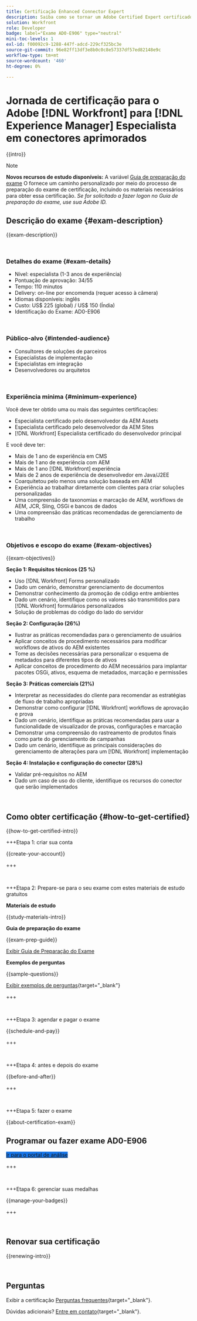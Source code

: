 ```yaml
---
title: Certificação Enhanced Connector Expert
description: Saiba como se tornar um Adobe Certified Expert certificado no Adobe [!DNL Workfront] para [!DNL Experience Manager]
solution: Workfront
role: Developer
badge: label="Exame AD0-E906" type="neutral"
mini-toc-levels: 1
exl-id: f00092c9-1288-447f-adcd-229cf325bc3e
source-git-commit: 96e82ff13df3e8b0c0c8e57337df57ed82148e9c
workflow-type: tm+mt
source-wordcount: '460'
ht-degree: 0%

---
```


# Jornada de certificação para o Adobe [!DNL Workfront] para [!DNL Experience Manager] Especialista em conectores aprimorados

{{intro}}

>[!NOTE]
>
>**Novos recursos de estudo disponíveis:** A variável [Guia de preparação do exame](https://app.rockinfo.com/courses/244) O fornece um caminho personalizado por meio do processo de preparação do exame de certificação, incluindo os materiais necessários para obter essa certificação. _Se for solicitado a fazer logon no Guia de preparação do exame, use sua Adobe ID._

## Descrição do exame {#exam-description}

{{exam-description}}

<br>

### Detalhes do exame {#exam-details}

* Nível: especialista (1-3 anos de experiência)
* Pontuação de aprovação: 34/55
* Tempo: 110 minutos
* Delivery: on-line por encomenda (requer acesso à câmera)
* Idiomas disponíveis: inglês
* Custo: US$ 225 (global) / US$ 150 (Índia)
* Identificação do Exame: AD0-E906

<br>

### Público-alvo {#intended-audience}

* Consultores de soluções de parceiros
* Especialistas de implementação
* Especialistas em integração
* Desenvolvedores ou arquitetos

<br>

### Experiência mínima {#minimum-experience}

Você deve ter obtido uma ou mais das seguintes certificações:

* Especialista certificado pelo desenvolvedor da AEM Assets
* Especialista certificado pelo desenvolvedor da AEM Sites
* [!DNL Workfront] Especialista certificado do desenvolvedor principal

E você deve ter:

* Mais de 1 ano de experiência em CMS
* Mais de 1 ano de experiência com AEM
* Mais de 1 ano [!DNL Workfront] experiência
* Mais de 2 anos de experiência de desenvolvedor em Java/J2EE
* Coarquitetou pelo menos uma solução baseada em AEM
* Experiência ao trabalhar diretamente com clientes para criar soluções personalizadas
* Uma compreensão de taxonomias e marcação de AEM, workflows de AEM, JCR, Sling, OSGi e bancos de dados
* Uma compreensão das práticas recomendadas de gerenciamento de trabalho

<br>

### Objetivos e escopo do exame {#exam-objectives}

{{exam-objectives}}

**Seção 1: Requisitos técnicos (25 %)**

* Uso [!DNL Workfront] Forms personalizado
* Dado um cenário, demonstrar gerenciamento de documentos
* Demonstrar conhecimento da promoção de código entre ambientes
* Dado um cenário, identifique como os valores são transmitidos para [!DNL Workfront] formulários personalizados
* Solução de problemas do código do lado do servidor

**Seção 2: Configuração (26%)**

* Ilustrar as práticas recomendadas para o gerenciamento de usuários
* Aplicar conceitos de procedimento necessários para modificar workflows de ativos do AEM existentes
* Tome as decisões necessárias para personalizar o esquema de metadados para diferentes tipos de ativos
* Aplicar conceitos de procedimento do AEM necessários para implantar pacotes OSGi, ativos, esquema de metadados, marcação e permissões

**Seção 3: Práticas comerciais (21%)**

* Interpretar as necessidades do cliente para recomendar as estratégias de fluxo de trabalho apropriadas
* Demonstrar como configurar [!DNL Workfront] workflows de aprovação e prova
* Dado um cenário, identifique as práticas recomendadas para usar a funcionalidade de visualizador de provas, configurações e marcação
* Demonstrar uma compreensão do rastreamento de produtos finais como parte do gerenciamento de campanhas
* Dado um cenário, identifique as principais considerações do gerenciamento de alterações para um [!DNL Workfront] implementação

**Seção 4: Instalação e configuração do conector (28%)**

* Validar pré-requisitos no AEM
* Dado um caso de uso do cliente, identifique os recursos do conector que serão implementados

<br>

## Como obter certificação {#how-to-get-certified}

{{how-to-get-certified-intro}}

+++Etapa 1: criar sua conta

{{create-your-account}}

+++

<br>

+++Etapa 2: Prepare-se para o seu exame com estes materiais de estudo gratuitos

**Materiais de estudo**

{{study-materials-intro}}

**Guia de preparação do exame**

{{exam-prep-guide}}

[Exibir Guia de Preparação do Exame](https://app.rockinfo.com/courses/244)

**Exemplos de perguntas**

{{sample-questions}}

[Exibir exemplos de perguntas](https://scorpion.caveon.com/launchpad/ad3-e906-adobe-workfront-for-experience-manager-enhanced-connector-certified-expert-sample-questions){target="_blank"}

+++

<br>

+++Etapa 3: agendar e pagar o exame

{{schedule-and-pay}}

+++

<br>

+++Etapa 4: antes e depois do exame

{{before-and-after}}

+++

<br>

+++Etapa 5: fazer o exame

{{about-certification-exam}}

## Programar ou fazer exame AD0-E906

<a href="https://www.certmetrics.com/adobe/candidate/examity_sso.aspx?eid=AD0-E906" target="_blank" class="spectrum-Button spectrum-Button--fill spectrum-Button--accent spectrum-Button--sizeM is-margin-bottom-big-big at-element-click-tracking" style="background-color:#1473E6">

<span class="spectrum-Button-label has-no-wrap">
   Ir para o portal de análise
</span>
</a>

+++

<br>

+++Etapa 6: gerenciar suas medalhas

{{manage-your-badges}}

+++

<br>

## Renovar sua certificação

{{renewing-intro}}

<br>

## Perguntas

Exibir a certificação [Perguntas frequentes](https://experienceleague.adobe.com/docs/certification/certification/faq.html){target="_blank"}.

Dúvidas adicionais? [Entre em contato](mailto:certif@adobe.com){target="_blank"}.